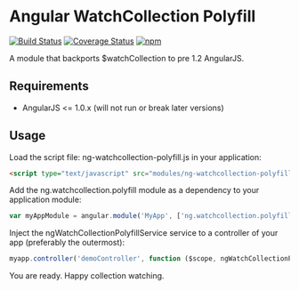 # Angular WatchCollection Polyfill
[![Build Status](https://travis-ci.org/thgreasi/ng-watchcollection-polyfill.svg)](https://travis-ci.org/thgreasi/ng-watchcollection-polyfill) [![Coverage Status](https://img.shields.io/coveralls/thgreasi/ng-watchcollection-polyfill.svg?branch=master)](https://coveralls.io/r/thgreasi/ng-watchcollection-polyfill?branch=master) [![npm](https://img.shields.io/npm/dm/ng-watchcollection-polyfill.svg)](https://www.npmjs.com/package/ng-watchcollection-polyfill)

A module that backports $watchCollection to pre 1.2 AngularJS.

## Requirements

- AngularJS <= 1.0.x (will not run or break later versions)

## Usage

Load the script file: ng-watchcollection-polyfill.js in your application:

```html
<script type="text/javascript" src="modules/ng-watchcollection-polyfill.js"></script>
```

Add the ng.watchcollection.polyfill module as a dependency to your application module:

```js
var myAppModule = angular.module('MyApp', ['ng.watchcollection.polyfill'])
```

Inject the ngWatchCollectionPolyfillService service to a controller of your app (preferably the outermost):

```js
myapp.controller('demoController', function ($scope, ngWatchCollectionPolyfillService) {
```

You are ready. Happy collection watching.
